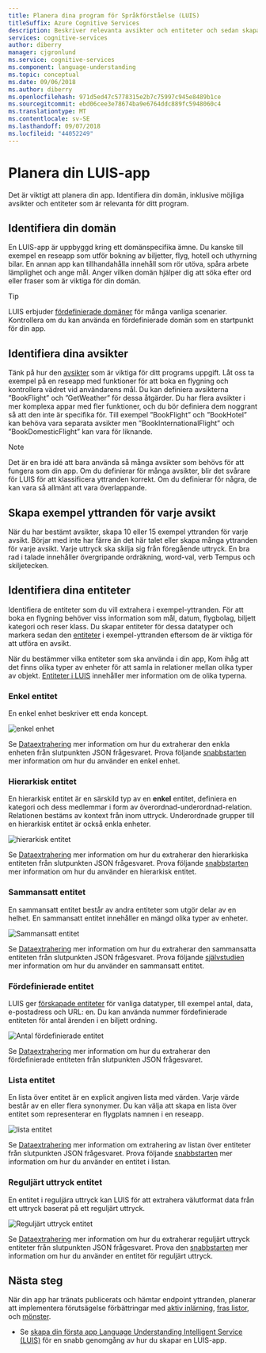 ```yaml
---
title: Planera dina program för Språkförståelse (LUIS)
titleSuffix: Azure Cognitive Services
description: Beskriver relevanta avsikter och entiteter och sedan skapa dina program-planer i Language Understanding Intelligent Service (LUIS).
services: cognitive-services
author: diberry
manager: cjgronlund
ms.service: cognitive-services
ms.component: language-understanding
ms.topic: conceptual
ms.date: 09/06/2018
ms.author: diberry
ms.openlocfilehash: 971d5ed47c5778315e2b7c75997c945e8489b1ce
ms.sourcegitcommit: ebd06cee3e78674ba9e6764ddc889fc5948060c4
ms.translationtype: MT
ms.contentlocale: sv-SE
ms.lasthandoff: 09/07/2018
ms.locfileid: "44052249"
---
```

# <a name="plan-your-luis-app"></a>Planera din LUIS-app

Det är viktigt att planera din app. Identifiera din domän, inklusive möjliga avsikter och entiteter som är relevanta för ditt program.  

## <a name="identify-your-domain"></a>Identifiera din domän
En LUIS-app är uppbyggd kring ett domänspecifika ämne.  Du kanske till exempel en reseapp som utför bokning av biljetter, flyg, hotell och uthyrning bilar. En annan app kan tillhandahålla innehåll som rör utöva, spåra arbete lämplighet och ange mål. Anger vilken domän hjälper dig att söka efter ord eller fraser som är viktiga för din domän.

> [!TIP]
> LUIS erbjuder [fördefinierade domäner](luis-how-to-use-prebuilt-domains.md) för många vanliga scenarier.
> Kontrollera om du kan använda en fördefinierade domän som en startpunkt för din app.

## <a name="identify-your-intents"></a>Identifiera dina avsikter
Tänk på hur den [avsikter](luis-concept-intent.md) som är viktiga för ditt programs uppgift. Låt oss ta exempel på en reseapp med funktioner för att boka en flygning och kontrollera vädret vid användarens mål. Du kan definiera avsikterna ”BookFlight” och ”GetWeather” för dessa åtgärder. Du har flera avsikter i mer komplexa appar med fler funktioner, och du bör definiera dem noggrant så att den inte är specifika för. Till exempel ”BookFlight” och ”BookHotel” kan behöva vara separata avsikter men ”BookInternationalFlight” och ”BookDomesticFlight” kan vara för liknande.

> [!NOTE]
> Det är en bra idé att bara använda så många avsikter som behövs för att fungera som din app. Om du definierar för många avsikter, blir det svårare för LUIS för att klassificera yttranden korrekt. Om du definierar för några, de kan vara så allmänt att vara överlappande.

## <a name="create-example-utterances-for-each-intent"></a>Skapa exempel yttranden för varje avsikt
När du har bestämt avsikter, skapa 10 eller 15 exempel yttranden för varje avsikt. Börjar med inte har färre än det här talet eller skapa många yttranden för varje avsikt. Varje uttryck ska skilja sig från föregående uttryck. En bra rad i talade innehåller övergripande ordräkning, word-val, verb Tempus och skiljetecken. 

## <a name="identify-your-entities"></a>Identifiera dina entiteter
Identifiera de entiteter som du vill extrahera i exempel-yttranden. För att boka en flygning behöver viss information som mål, datum, flygbolag, biljett kategori och reser klass. Du skapar entiteter för dessa datatyper och markera sedan den [entiteter](luis-concept-entity-types.md) i exempel-yttranden eftersom de är viktiga för att utföra en avsikt. 

När du bestämmer vilka entiteter som ska använda i din app, Kom ihåg att det finns olika typer av enheter för att samla in relationer mellan olika typer av objekt. [Entiteter i LUIS](luis-concept-entity-types.md) innehåller mer information om de olika typerna.

### <a name="simple-entity"></a>Enkel entitet
En enkel enhet beskriver ett enda koncept.

![enkel enhet](./media/luis-plan-your-app/simple-entity.png)

Se [Dataextrahering](luis-concept-data-extraction.md#simple-entity-data) mer information om hur du extraherar den enkla enheten från slutpunkten JSON frågesvaret. Prova följande [snabbstarten](luis-quickstart-primary-and-secondary-data.md) mer information om hur du använder en enkel enhet.

### <a name="hierarchical-entity"></a>Hierarkisk entitet
En hierarkisk entitet är en särskild typ av en **enkel** entitet, definiera en kategori och dess medlemmar i form av överordnad-underordnad-relation. Relationen bestäms av kontext från inom uttryck. Underordnade grupper till en hierarkisk entitet är också enkla enheter.

![hierarkisk entitet](./media/luis-plan-your-app/hierarchical-entity.png)

Se [Dataextrahering](luis-concept-data-extraction.md#hierarchical-entity-data) mer information om hur du extraherar den hierarkiska entiteten från slutpunkten JSON frågesvaret. Prova följande [snabbstarten](luis-quickstart-intent-and-hier-entity.md) mer information om hur du använder en hierarkisk entitet.

### <a name="composite-entity"></a>Sammansatt entitet
En sammansatt entitet består av andra entiteter som utgör delar av en helhet. En sammansatt entitet innehåller en mängd olika typer av enheter.

![Sammansatt entitet](./media/luis-plan-your-app/composite-entity.png)

Se [Dataextrahering](luis-concept-data-extraction.md#composite-entity-data) mer information om hur du extraherar den sammansatta entiteten från slutpunkten JSON frågesvaret. Prova följande [självstudien](luis-tutorial-composite-entity.md) mer information om hur du använder en sammansatt entitet.

### <a name="prebuilt-entity"></a>Fördefinierade entitet
LUIS ger [förskapade entiteter](luis-prebuilt-entities.md) för vanliga datatyper, till exempel antal, data, e-postadress och URL: en. Du kan använda nummer fördefinierade entiteten för antal ärenden i en biljett ordning.

![Antal fördefinierade entitet](./media/luis-plan-your-app/number-entity.png)

Se [Dataextrahering](luis-concept-data-extraction.md#prebuilt-entity-data) mer information om hur du extraherar den fördefinierade entiteten från slutpunkten JSON frågesvaret. 

### <a name="list-entity"></a>Lista entitet 
En lista över entitet är en explicit angiven lista med värden. Varje värde består av en eller flera synonymer. Du kan välja att skapa en lista över entitet som representerar en flygplats namnen i en reseapp.

![lista entitet](./media/luis-plan-your-app/list-entity.png)

Se [Dataextrahering](luis-concept-data-extraction.md#list-entity-data) mer information om extrahering av listan över entiteter från slutpunkten JSON frågesvaret. Prova följande [snabbstarten](luis-quickstart-intent-and-list-entity.md) mer information om hur du använder en entitet i listan.

### <a name="regular-expression-entity"></a>Reguljärt uttryck entitet
En entitet i reguljära uttryck kan LUIS för att extrahera välutformat data från ett uttryck baserat på ett reguljärt uttryck.

![Reguljärt uttryck entitet](./media/luis-plan-your-app/regex-entity.png)

Se [Dataextrahering](luis-concept-data-extraction.md#regular-expression-entity-data) mer information om hur du extraherar reguljärt uttryck entiteter från slutpunkten JSON frågesvaret. Prova den [snabbstarten](luis-quickstart-intents-regex-entity.md) mer information om hur du använder en entitet för reguljärt uttryck.

## <a name="next-steps"></a>Nästa steg
När din app har tränats publicerats och hämtar endpoint yttranden, planerar att implementera förutsägelse förbättringar med [aktiv inlärning](luis-how-to-review-endoint-utt.md), [fras listor](luis-concept-feature.md), och [mönster](luis-concept-patterns.md). 


* Se [skapa din första app Language Understanding Intelligent Service (LUIS)](luis-get-started-create-app.md) för en snabb genomgång av hur du skapar en LUIS-app.
